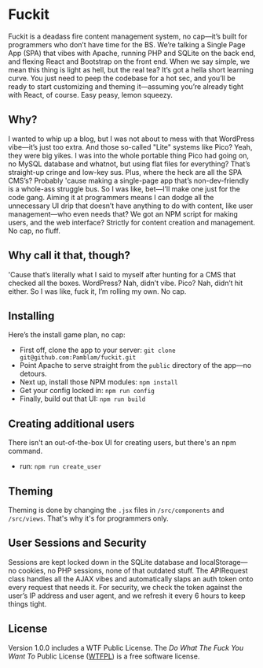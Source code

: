 # Fuckit
Fuckit is a deadass fire content management system, no cap—it’s built for programmers who don’t have time for the BS. We’re talking a Single Page App (SPA) that vibes with Apache, running PHP and SQLite on the back end, and flexing React and Bootstrap on the front end. When we say simple, we mean this thing is light as hell, but the real tea? It’s got a hella short learning curve. You just need to peep the codebase for a hot sec, and you’ll be ready to start customizing and theming it—assuming you’re already tight with React, of course. Easy peasy, lemon squeezy.

## Why?
I wanted to whip up a blog, but I was not about to mess with that WordPress vibe—it’s just too extra. And those so-called "Lite" systems like Pico? Yeah, they were big yikes. I was into the whole portable thing Pico had going on, no MySQL database and whatnot, but using flat files for everything? That’s straight-up cringe and low-key sus. Plus, where the heck are all the SPA CMS’s? Probably 'cause making a single-page app that’s non-dev-friendly is a whole-ass struggle bus. So I was like, bet—I’ll make one just for the code gang. Aiming it at programmers means I can dodge all the unnecessary UI drip that doesn’t have anything to do with content, like user management—who even needs that? We got an NPM script for making users, and the web interface? Strictly for content creation and management. No cap, no fluff.

## Why call it that, though?
'Cause that’s literally what I said to myself after hunting for a CMS that checked all the boxes. WordPress? Nah, didn’t vibe. Pico? Nah, didn’t hit either. So I was like, fuck it, I’m rolling my own. No cap.

## Installing
Here’s the install game plan, no cap:
 - First off, clone the app to your server: `git clone git@github.com:Pamblam/fuckit.git`
 - Point Apache to serve straight from the `public` directory of the app—no detours.
 - Next up, install those NPM modules: `npm install`
 - Get your config locked in: `npm run config`
 - Finally, build out that UI: `npm run build`

## Creating additional users
There isn't an out-of-the-box UI for creating users, but there's an npm command.
- run: `npm run create_user`

## Theming
Theming is done by changing the `.jsx` files in `/src/components` and `/src/views`. That's why it's for programmers only.

## User Sessions and Security
Sessions are kept locked down in the SQLite database and localStorage—no cookies, no PHP sessions, none of that outdated stuff. The APIRequest class handles all the AJAX vibes and automatically slaps an auth token onto every request that needs it. For security, we check the token against the user’s IP address and user agent, and we refresh it every 6 hours to keep things tight.

## License
Version 1.0.0 includes a WTF Public License. The *Do What The Fuck You Want To* Public License ([WTFPL](http://www.wtfpl.net/about/)) is a free software license.